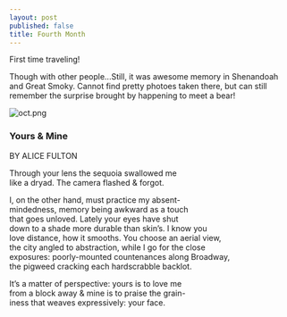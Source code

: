 ```yaml
---
layout: post
published: false
title: Fourth Month
---
```

First time traveling!

Though with other people...Still, it was awesome memory in Shenandoah and Great Smoky. Cannot find pretty photoes taken there, but can still remember the surprise brought by happening to meet a bear!

![oct.png]({{site.baseurl}}/img/oct.png)


### Yours & Mine
BY ALICE FULTON

Through your lens the sequoia swallowed me     
like a dryad. The camera flashed & forgot.  

I, on the other hand, must practice my absent-  
mindedness, memory being awkward as a touch     
that goes unloved. Lately your eyes have shut  
down to a shade more durable than skin’s. I know you     
love distance, how it smooths. You choose an aerial view,     
the city angled to abstraction, while I go for the close     
exposures: poorly-mounted countenances along Broadway,     
the pigweed cracking each hardscrabble backlot.   

It’s a matter of perspective: yours is to love me      
from a block away & mine is to praise the grain-  
iness that weaves expressively: your face.  
